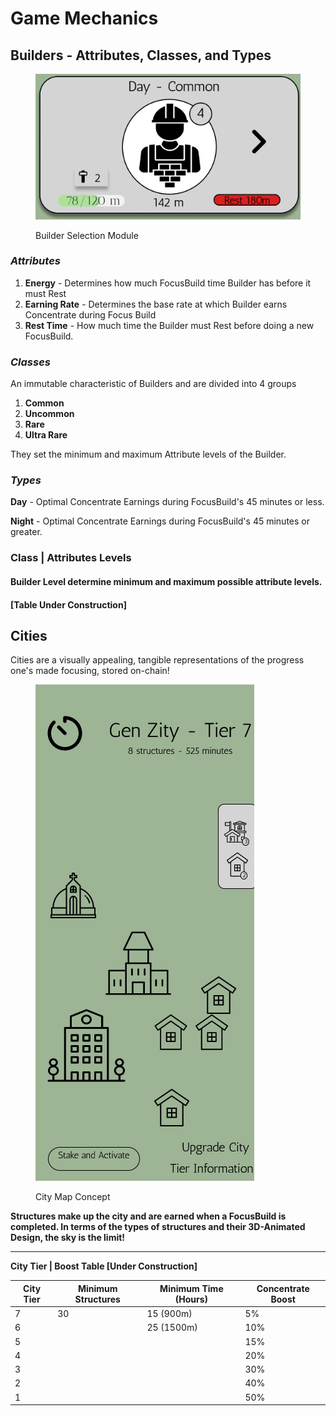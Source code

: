 # Game Mechanics

## Builders - Attributes, Classes, and Types

<figure><img src="../.gitbook/assets/Screen Shot 2022-10-12 at 2.33.28 PM.png" alt=""><figcaption><p>Builder Selection Module</p></figcaption></figure>

### _Attributes_

1. **Energy** - Determines how much FocusBuild time Builder has before it must Rest&#x20;
2. **Earning Rate** - Determines the base rate at which Builder earns Concentrate during Focus Build
3. **Rest Time** - How much time the Builder must Rest before doing a new FocusBuild.

### _Classes_

An immutable characteristic of Builders and are divided into 4 groups&#x20;

1. **Common**
2. **Uncommon**
3. **Rare**&#x20;
4. **Ultra Rare**

They set the minimum and maximum Attribute levels of the Builder.

### _Types_

**Day** - Optimal Concentrate Earnings during FocusBuild's 45 minutes or less.

**Night** - Optimal Concentrate Earnings during FocusBuild's 45 minutes or greater.

### **Class | Attributes Levels** &#x20;

#### **Builder Level determine minimum and maximum possible attribute levels.**&#x20;

#### **\[Table Under Construction]**

## Cities

Cities are a visually appealing, tangible representations of the progress one's made focusing, stored on-chain!&#x20;

<figure><img src="../.gitbook/assets/Screen Shot 2022-10-12 at 2.34.43 PM.png" alt=""><figcaption><p>City Map Concept</p></figcaption></figure>

**Structures make up the city and are earned when a FocusBuild is completed. In terms of the types of structures and their 3D-Animated Design, the sky is the limit!**

****

**City Tier | Boost Table \[Under Construction]**

| City Tier | Minimum Structures | Minimum Time (Hours) | Concentrate Boost |
| --------- | ------------------ | -------------------- | ----------------- |
| 7         | 30                 | 15 (900m)            | 5%                |
| 6         |                    | 25 (1500m)           | 10%               |
| 5         |                    |                      | 15%               |
| 4         |                    |                      | 20%               |
| 3         |                    |                      | 30%               |
| 2         |                    |                      | 40%               |
| 1         |                    |                      | 50%               |
